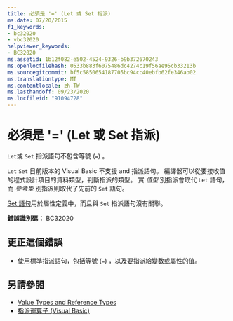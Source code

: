 ```yaml
---
title: 必須是 '=' (Let 或 Set 指派)
ms.date: 07/20/2015
f1_keywords:
- bc32020
- vbc32020
helpviewer_keywords:
- BC32020
ms.assetid: 1b12f082-e502-4524-9326-b9b372670243
ms.openlocfilehash: 0533b883f6075486dc4274c19f56ae95cb33213b
ms.sourcegitcommit: bf5c5850654187705bc94cc40ebfb62fe346ab02
ms.translationtype: MT
ms.contentlocale: zh-TW
ms.lasthandoff: 09/23/2020
ms.locfileid: "91094728"
---
```

# <a name="-expected-let-or-set-assignment"></a>必須是 '=' (Let 或 Set 指派)

`Let`或 `Set` 指派語句不包含等號 (`=`) 。  
  
 `Let` `Set` 目前版本的 Visual Basic 不支援 and 指派語句。 編譯器可以從要接收值的程式設計項目的資料類型，判斷指派的類型。 實 *值型* 別指派會取代 `Let` 語句，而 *參考型* 別指派則取代了先前的 `Set` 語句。  
  
 [Set 語句](../language-reference/statements/set-statement.md)用於屬性定義中，而且與 `Set` 指派語句沒有關聯。  
  
 **錯誤識別碼：** BC32020  
  
## <a name="to-correct-this-error"></a>更正這個錯誤  
  
- 使用標準指派語句，包括等號 (`=`) ，以及要指派給變數或屬性的值。  
  
## <a name="see-also"></a>另請參閱

- [Value Types and Reference Types](../programming-guide/language-features/data-types/value-types-and-reference-types.md)
- [指派運算子 (Visual Basic) ](../language-reference/operators/assignment-operators.md)
